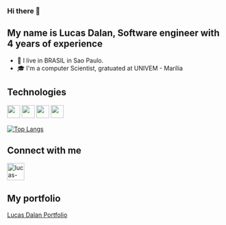 ### Hi there 👋
## My name is Lucas Dalan, Software engineer with 4 years of experience
- :night_with_stars: I live in BRASIL in Sao Paulo.
- :mortar_board: I'm a computer Scientist, gratuated at UNIVEM - Marília


## Technologies
<img src="https://img.shields.io/badge/TypeScript-20232A?style=for-the-badge&logo=typescript&logoColor=#3178C6" height="30" style="max-width:100%;"></img>
<img src="https://img.shields.io/badge/NodeJS-20232A?style=for-the-badge&logo=nodedotjs&logoColor=#5FA04E" height="30" style="max-width:100%;"></img>
<img src="https://img.shields.io/badge/React-20232A?style=for-the-badge&logo=react&logoColor=61DAFB" height="30" style="max-width:100%;"></img>
<img src="https://img.shields.io/badge/Next.js-20232A?style=for-the-badge&logo=nextdotjs&logoColor=#000000" height="30" style="max-width:100%;"></img>

[![Top Langs](https://github-readme-stats.vercel.app/api/top-langs/?username=lucasd09)](https://github.com/lucasd09/github-readme-stats)

## Connect with me
<a href="https://www.linkedin.com/in/lucasdalan/" target="_blank">
  <img aling="center" alt="lucas-linkedin" height="40" width="40" src="https://cdn.jsdelivr.net/gh/devicons/devicon/icons/linkedin/linkedin-original.svg" style="max-width:100%;">
</a>

## My portfolio

<a href="https://lucas-dalan-portfolio.vercel.app/" target="_blank">
  Lucas Dalan Portfolio
</a>
